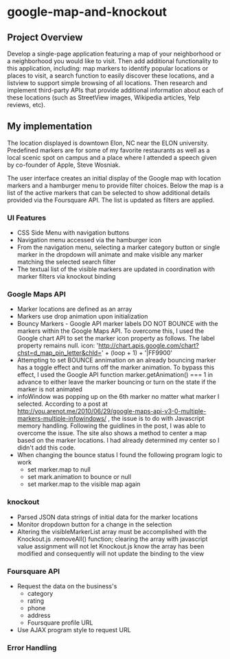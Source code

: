 # google-map-and-knockout

## Project Overview
Develop a single-page application featuring a map of your neighborhood or a neighborhood you would like to visit. Then add additional functionality to this application, including: map markers to identify popular locations or places to visit, a search function to easily discover these locations, and a listview to support simple browsing of all locations. Then research and implement third-party APIs that provide additional information about each of these locations (such as StreetView images, Wikipedia articles, Yelp reviews, etc).

## My implementation
The location displayed is downtown Elon, NC near the ELON university.  Predefined markers are for some of my favorite restaurants as well as a local scenic spot on campus and a place where I attended a speech given by co-founder of Apple, Steve Wosniak.

The user interface creates an initial display of the Google map with location markers and a hamburger menu to provide filter choices. Below the map is a list of the active markers that can be selected to show additional details provided via the Foursquare API.  The list is updated as filters are applied.

### UI Features
* CSS Side Menu with navigation buttons
* Navigation menu accessed via the hamburger icon
* From the navigation menu, selecting a marker category button or single marker in the dropdown will animate and make visible any marker matching the selected search filter
* The textual list of the visible markers are updated in coordination with marker filters via knockout binding

### Google Maps API
* Marker locations are defined as an array
* Markers use drop animation upon initialization
* Bouncy Markers - Google API marker labels DO NOT BOUNCE with the markers within the Google Maps API. To overcome this, I used the Google chart API to set the marker icon property as follows.  The label property remains null.
   icon: 'http://chart.apis.google.com/chart?chst=d_map_pin_letter&chld=' + (loop + 1) + '|FF9900'
* Attempting to set BOUNCE annimation on an already bouncing marker has a toggle effect and turns off the marker animation.  To bypass this effect, I used the Google API function marker.getAnimation() === 1 in advance to either leave the marker bouncing or turn on the state if the marker is not animated
* infoWindow was popping up on the 6th marker no matter what marker I selected.  According to a post at http://you.arenot.me/2010/06/29/google-maps-api-v3-0-multiple-markers-multiple-infowindows/ , the issue is to do with Javascript memory handling.  Following the guidlines in the post, I was able to overcome the issue.  The site also shows a method to center a map based on the marker locations.  I had already determined my center so I didn't add this code.
* When changing the bounce status I found the following program logic to work
     - set marker.map to null
     - set mark.animation to bounce or null
     - set marker.map to the visible map again

### knockout
* Parsed JSON data strings of initial data for the marker locations
* Monitor dropdown button for a change in the selection
* Altering the visibleMarkerList array must be accomplished with the Knockout.js .removeAll() function; clearing the array with javascript value assignment will not let Knockout.js know the array has been modified and consequently will not update the binding to the view

### Foursquare API
* Request the data on the business's
     - category
     - rating
     - phone
     - address
     - Foursquare profile URL
* Use AJAX program style to request URL


### Error Handling
